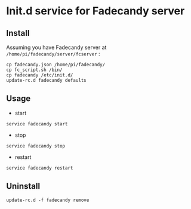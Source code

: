 # Init.d service for Fadecandy server

## Install

Assuming you have Fadecandy server at `/home/pi/fadecandy/server/fcserver` :

```
cp fadecandy.json /home/pi/fadecandy/
cp fc_script.sh /bin/
cp fadecandy /etc/init.d/
update-rc.d fadecandy defaults
```

## Usage

* start
```
service fadecandy start
```

* stop
```
service fadecandy stop
```

* restart
```
service fadecandy restart
```

## Uninstall

```
update-rc.d -f fadecandy remove
```